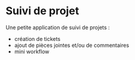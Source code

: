 # Suivi de projet

Une petite application de suivi de projets :
- création de tickets
- ajout de pièces jointes et/ou de commentaires
- mini workflow
